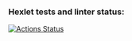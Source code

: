 ### Hexlet tests and linter status:
[![Actions Status](https://github.com/FOZERY/algorithms-project-69/actions/workflows/hexlet-check.yml/badge.svg)](https://github.com/FOZERY/algorithms-project-69/actions)